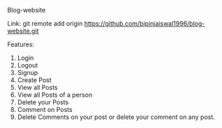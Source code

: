  Blog-website

Link: 
git remote add origin https://github.com/bipinjaiswal1996/blog-website.git

Features:

1) Login
2) Logout
3) Signup
4) Create Post
5) View all Posts
6) View all Posts of a person
7) Delete your Posts
8) Comment on Posts
9) Delete Comments on your post or delete your comment on any post.
